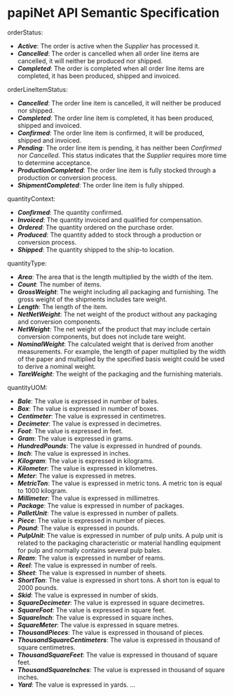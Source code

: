 # papiNet API Semantic Specification

orderStatus:

* _**Active**_: The order is active when the _Supplier_ has processed it.
* _**Cancelled**_: The order is cancelled when all order line items are cancelled, it will neither be produced nor shipped.
* _**Completed**_: The order is completed when all order line items are completed, it has been produced, shipped and invoiced.

orderLineItemStatus:

* _**Cancelled**_: The order line item is cancelled, it will neither be produced nor shipped.
* _**Completed**_: The  order line item is completed, it has been produced, shipped and invoiced.
* _**Confirmed**_: The order line item is confirmed, it will be produced, shipped and invoiced.
* _**Pending**_: The order line item is pending, it has neither been _Confirmed_ nor _Cancelled_. This status indicates that the _Supplier_ requires more time to determine acceptance.
* _**ProductionCompleted**_: The order line item is fully stocked through a production or conversion process.
* _**ShipmentCompleted**_: The order line item is fully shipped.
 
quantityContext:

* _**Confirmed**_: The quantity confirmed.
* _**Invoiced**_: The quantity invoiced and qualified for compensation.
* _**Ordered**_: The quantity ordered on the purchase order.
* _**Produced**_: The quantity added to stock through a production or conversion process.
* _**Shipped**_: The quantity shipped to the ship-to location.

quantityType:

* _**Area**_: The area that is the length multiplied by the width of the item.
* _**Count**_: The number of items.
* _**GrossWeight**_: The weight including all packaging and furnishing. The gross weight of the shipments includes tare weight.
* _**Length**_: The length of the item.
* _**NetNetWeight**_: The net weight of the product without any packaging and conversion components.
* _**NetWeight**_: The net weight of the product that may include certain conversion components, but does not include tare weight.
* _**NominalWeight**_: The calculated weight that is derived from another measurements. For example, the length of paper multiplied by the width of the paper and multiplied by the specified basis weight could be used to derive a nominal weight.
* _**TareWeight**_: The weight of the packaging and the furnishing materials.

quantityUOM:

* _**Bale**_: The value is expressed in number of bales.
* _**Box**_: The value is expressed in number of boxes.
* _**Centimeter**_: The value is expressed in centimetres.
* _**Decimeter**_: The value is expressed in decimetres.
* _**Foot**_: The value is expressed in feet.
* _**Gram**_: The value is expressed in grams.
* _**HundredPounds**_: The value is expressed in hundred of pounds.
* _**Inch**_: The value is expressed in inches.
* _**Kilogram**_: The value is expressed in kilograms.
* _**Kilometer**_: The value is expressed in kilometres.
* _**Meter**_: The value is expressed in metres.
* _**MetricTon**_: The value is expressed in metric tons. A metric ton is equal to 1000 kilogram.
* _**Millimeter**_: The value is expressed in millimetres.
* _**Package**_: The value is expressed in number of packages.
* _**PalletUnit**_: The value is expressed in number of pallets.
* _**Piece**_: The value is expressed in number of pieces.
* _**Pound**_: The value is expressed in pounds.
* _**PulpUnit**_: The value is expressed in number of pulp units. A pulp unit is related to the packaging characteristic or material handling equipment for pulp and normally contains several pulp bales.
* _**Ream**_: The value is expressed in number of reams.
* _**Reel**_: The value is expressed in number of reels.
* _**Sheet**_: The value is expressed in number of sheets.
* _**ShortTon**_: The value is expressed in short tons. A short ton is equal to 2000 pounds.
* _**Skid**_: The value is expressed in number of skids.
* _**SquareDecimeter**_: The value is expressed in square decimetres.
* _**SquareFoot**_: The value is expressed in square feet.
* _**SquareInch**_: The value is expressed in square inches.
* _**SquareMeter**_: The value is expressed in square metres.
* _**ThousandPieces**_: The value is expressed in thousand of pieces.
* _**ThousandSquareCentimeters**_: The value is expressed in thousand of square centimetres.
* _**ThousandSquareFeet**_: The value is expressed in thousand of square feet.
* _**ThousandSquareInches**_: The value is expressed in thousand of square inches.
* _**Yard**_: The value is expressed in yards.
...
